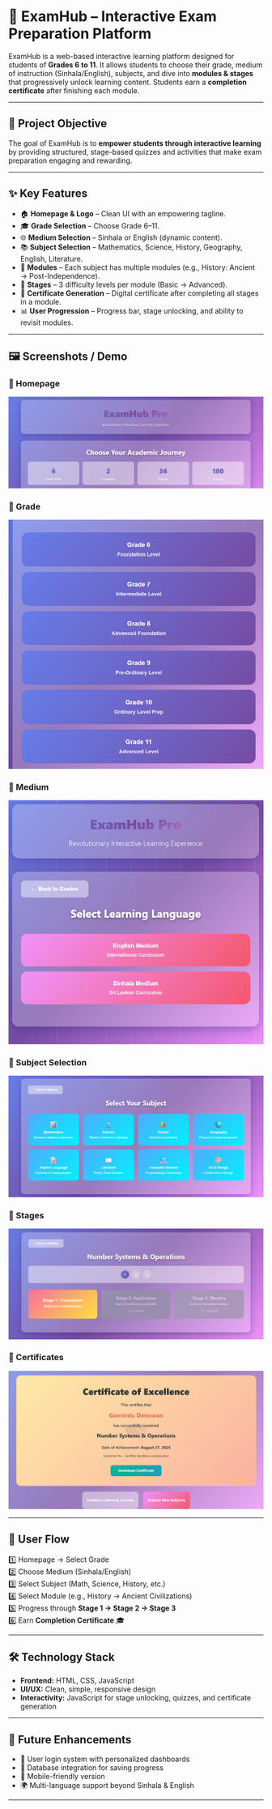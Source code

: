 # 📘 ExamHub – Interactive Exam Preparation Platform  

ExamHub is a web-based interactive learning platform designed for students of **Grades 6 to 11**. It allows students to choose their grade, medium of instruction (Sinhala/English), subjects, and dive into **modules & stages** that progressively unlock learning content. Students earn a **completion certificate** after finishing each module.

---

## 🚀 Project Objective  
The goal of ExamHub is to **empower students through interactive learning** by providing structured, stage-based quizzes and activities that make exam preparation engaging and rewarding.  

---

## ✨ Key Features  

- 🏠 **Homepage & Logo** – Clean UI with an empowering tagline.  
- 🎓 **Grade Selection** – Choose Grade 6–11.  
- 🌐 **Medium Selection** – Sinhala or English (dynamic content).  
- 📚 **Subject Selection** – Mathematics, Science, History, Geography, English, Literature.  
- 🧩 **Modules** – Each subject has multiple modules (e.g., History: Ancient → Post-Independence).  
- 📖 **Stages** – 3 difficulty levels per module (Basic → Advanced).  
- 🏅 **Certificate Generation** – Digital certificate after completing all stages in a module.  
- 📊 **User Progression** – Progress bar, stage unlocking, and ability to revisit modules.  

---

## 🖼️ Screenshots / Demo  

### 🔹 Homepage  
![Homepage Screenshot](./Home.png)  

### 🔹 Grade  
![Grade Selection](./Grade.png)  

### 🔹 Medium
![Medium Selection](./Medium.png)  

### 🔹 Subject Selection  
![Subject Selection](./Subject.png)  
  
### 🔹 Stages  
![Stages](./Stage.png)  

### 🔹 Certificates
![Certificate](./certificates.png)  

---

## 🧭 User Flow  

1️⃣ Homepage → Select Grade  
2️⃣ Choose Medium (Sinhala/English)  
3️⃣ Select Subject (Math, Science, History, etc.)  
4️⃣ Select Module (e.g., History → Ancient Civilizations)  
5️⃣ Progress through **Stage 1 → Stage 2 → Stage 3**  
6️⃣ Earn **Completion Certificate** 🎓  

---

## 🛠️ Technology Stack  

- **Frontend:** HTML, CSS, JavaScript  
- **UI/UX:** Clean, simple, responsive design  
- **Interactivity:** JavaScript for stage unlocking, quizzes, and certificate generation  

---

## 📌 Future Enhancements  

- 🔑 User login system with personalized dashboards  
- 💾 Database integration for saving progress  
- 📱 Mobile-friendly version  
- 🌍 Multi-language support beyond Sinhala & English  

---

